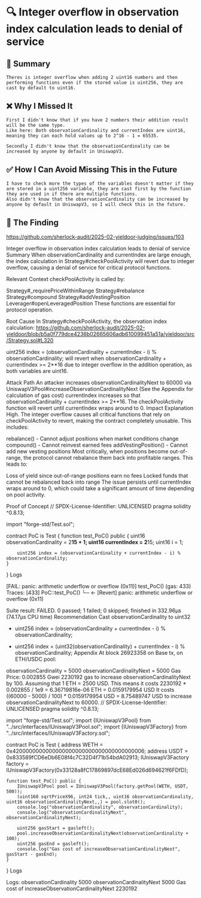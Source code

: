 # 🔍 Integer overflow in observation index calculation leads to denial of service

## 📌 Summary  

    Theres is integer overflow when adding 2 uint16 numbers and then performing functions even if the stored value is uint256, they are cast by default to uint16.

## ❌ Why I Missed It  

    First I didn't know that if you have 2 numbers their addition result will be the same type.
    Like here: Both observationCardinality and currentIndex are uint16, meaning they can each hold values up to 2^16 - 1 = 65535.
    
    Secondly I didn't know that the observationCardinality can be increased by anyone by default in UniswapV3.

## ✅ How I Can Avoid Missing This in the Future  

    I have to check more the types of the variables doesn't matter if they are stored in a uint256 variable, they are cast first by the function they are used in if there are multiple functions.
    Also didn't know that the observationCardinality can be increased by anyone by default in UniswapV3, so I will check this in the future.
## 🔎 The Finding

https://github.com/sherlock-audit/2025-02-yieldoor-judging/issues/103

Integer overflow in observation index calculation leads to denial of service
Summary
When observationCardinality and currentIndex are large enough, the index calculation in Strategy#checkPoolActivity will revert due to integer overflow, causing a denial of service for critical protocol functions.

Relevant Context
checkPoolActivity is called by:

Strategy#_requirePriceWithinRange
Strategy#rebalance
Strategy#compound
Strategy#addVestingPosition
Leverager#openLeveragedPosition
These functions are essential for protocol operation.

Root Cause
In Strategy#checkPoolActivity, the observation index calculation:
https://github.com/sherlock-audit/2025-02-yieldoor/blob/b5a0f779dce4236b02665606adb610099451a51a/yieldoor/src/Strategy.sol#L320

uint256 index = (observationCardinality + currentIndex - i) % observationCardinality;
will revert when observationCardinality + currentIndex >= 2**16 due to integer overflow in the addition operation, as both variables are uint16.

Attack Path
An attacker increases observationCardinalityNext to 60000 via UniswapV3Pool#increaseObservationCardinalityNext (See the Appendix for calculation of gas cost)
currentIndex increases so that observationCardinality + currentIndex >= 2**16.
The checkPoolActivity function will revert until currentIndex wraps around to 0.
Impact Explanation
High. The integer overflow causes all critical functions that rely on checkPoolActivity to revert, making the contract completely unusable. This includes:

rebalance() - Cannot adjust positions when market conditions change
compound() - Cannot reinvest earned fees
addVestingPosition() - Cannot add new vesting positions
Most critically, when positions become out-of-range, the protocol cannot rebalance them back into profitable ranges. This leads to:

Loss of yield since out-of-range positions earn no fees
Locked funds that cannot be rebalanced back into range
The issue persists until currentIndex wraps around to 0, which could take a significant amount of time depending on pool activity.

Proof of Concept
// SPDX-License-Identifier: UNLICENSED
pragma solidity ^0.8.13;

import "forge-std/Test.sol";

contract PoC is Test {
    function test_PoC() public {
        uint16 observationCardinality = 2**15 + 1;
        uint16 currentIndex = 2**15;
        uint16 i = 1;
    
        uint256 index = (observationCardinality + currentIndex - i) % observationCardinality;
    }
}
Logs

[FAIL: panic: arithmetic underflow or overflow (0x11)] test_PoC() (gas: 433)
Traces:
  [433] PoC::test_PoC()
    └─ ← [Revert] panic: arithmetic underflow or overflow (0x11)

Suite result: FAILED. 0 passed; 1 failed; 0 skipped; finished in 332.96µs (74.17µs CPU time)
Recommendation
Cast observationCardinality to uint32

- uint256 index = (observationCardinality + currentIndex - i) % observationCardinality;
+ uint256 index = (uint32(observationCardinality) + currentIndex - i) % observationCardinality;
Appendix
At block 26923358 on Base tx, on ETH/USDC pool:

observationCardinality = 5000
observationCardinalityNext = 5000
Gas Price: 0.002855 Gwei
2230192 gas to increase observationCardinalityNext by 100. Assuming that 1 ETH = 2500 USD. This means it costs 2230192 * 0.002855 / 1e9 = 6.36719816e-06 ETH = 0.0159179954 USD
It costs ((60000 - 5000) / 100) * 0.0159179954 USD = 8.75489747 USD to increase observationCardinalityNext to 60000.
// SPDX-License-Identifier: UNLICENSED
pragma solidity ^0.8.13;

import "forge-std/Test.sol";
import {IUniswapV3Pool} from "../src/interfaces/IUniswapV3Pool.sol";
import {IUniswapV3Factory} from "../src/interfaces/IUniswapV3Factory.sol";

contract PoC is Test {
    address WETH = 0x4200000000000000000000000000000000000006;
    address USDT = 0x833589fCD6eDb6E08f4c7C32D4f71b54bdA02913;
    IUniswapV3Factory factory = IUniswapV3Factory(0x33128a8fC17869897dcE68Ed026d694621f6FDfD);

    function test_PoC() public {
        IUniswapV3Pool pool = IUniswapV3Pool(factory.getPool(WETH, USDT, 500));
        (uint160 sqrtPriceX96, int24 tick,, uint16 observationCardinality, uint16 observationCardinalityNext,,) = pool.slot0();
        console.log("observationCardinality", observationCardinality);
        console.log("observationCardinalityNext", observationCardinalityNext);

        uint256 gasStart = gasleft();
        pool.increaseObservationCardinalityNext(observationCardinality + 100);
        uint256 gasEnd = gasleft();
        console.log("Gas cost of increaseObservationCardinalityNext", gasStart - gasEnd);
    }
}
Logs

Logs:
  observationCardinality 5000
  observationCardinalityNext 5000
  Gas cost of increaseObservationCardinalityNext 2230192